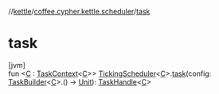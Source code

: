 //[kettle](../../index.md)/[coffee.cypher.kettle.scheduler](index.md)/[task](task.md)

# task

[jvm]\
fun <[C](task.md) : [TaskContext](-task-context/index.md)<[C](task.md)>> [TickingScheduler](-ticking-scheduler/index.md)<[C](task.md)>.[task](task.md)(config: [TaskBuilder](-task-builder/index.md)<[C](task.md)>.() -> [Unit](https://kotlinlang.org/api/latest/jvm/stdlib/kotlin/-unit/index.html)): [TaskHandle](-task-handle/index.md)<[C](task.md)>
